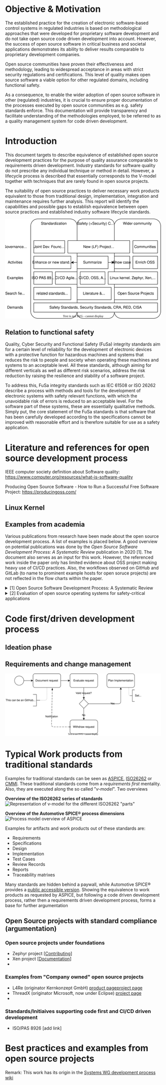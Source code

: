 # Objective & Motivation

The established practice for the creation of electronic software-based control systems in regulated industries is based on methodological approaches that were developed for proprietary software development and do not take open source code driven development into account. However, the success of open source software in critical business and societal applications demonstrates its ability to deliver results comparable to proprietary development companies. 

Open source communities have proven their effectiveness and methodology, leading to widespread acceptance in areas with strict security regulations and certifications. This level of quality makes open source software a viable option for other regulated domains, including functional safety.

As a consequence, to enable the wider adoption of open source software in other (regulated) industries, it is crucial to ensure proper documentation of the processes executed by open source communities as e.g. safety standards enforce. This documentation will provide transparency and facilitate understanding of the methodologies employed, to be referred to as a quality management system for code driven development.

# Introduction

This document targets to describe equivalence of established open source development practices for the purpose of quality assurance comparable to requirements driven development. Industry standards for software quality do not prescribe any individual technique or method in detail. However, a lifecycle process is described that essentially corresponds to the V-model together with techniques that are rarely found in open source projects.

The suitability of open source practices to deliver necessary work products equivalent to those from traditional design, implementation, integration and maintenance requires further analysis. This report will identify the capabilities and possible gaps to establish equivalence between open source practices and established industry software lifecycle standards.

![Change request open source flow](process-project-proposal.drawio.svg)

## Relation to functional safety

Quality, Cyber Security and Functional Safety (FuSa) integrity standards aim for a certain level of reliability for the development of electronic devices with a protective function for hazardous machines and systems that reduces the risk to people and society when operating these machines and systems to an acceptable level. All these standards, although aiming for different verticals as well as different risk scenarios, address the risk reduction by raising the resilience and stability of a software project.

To address this, FuSa integrity standards such as IEC 61508 or ISO 26262 describe a process with methods and tools for the development of electronic systems with safety relevant functions, with which the unavoidable risk of errors is reduced to an acceptable level. For the software part of these systems, these are essentially qualitative methods. Simply put, the core statement of the FuSa standards is that software that has been carefully developed according to the specifications cannot be improved with reasonable effort and is therefore suitable for use as a safety application.


# Literature and references for open source development process

IEEE computer society definition about Software quality: https://www.computer.org/resources/what-is-software-quality

Producing Open Source Software - How to Run a Successful Free Software Project: https://producingoss.com/

## Linux Kernel

## Examples from academia

Various publications from research have been made about the open source development process. A list of examples is placed below. A good overview on potential publications was done by the *Open Source Software Development Process: A Systematic Review* publication in 2020 [1]. The document also serves as an input for this work. However, the referenced work inside the paper only has limited evidence about OSS project making heavy use of CI/CD practices. Also, the workflows observed on GitHub and GitLab (to name to prominent example hosts for open soruce projects) are not reflected in the flow charts within the paper.

<details>
  <summary>[1] Open Source Software Development Process: A Systematic Review </summary>
  
  Link: [arXiv:2008.05015](https://arxiv.org/abs/2008.05015)
  
  **Abstract**
  Open Source Software (OSS) has been recognized by the software development community as an effective way to deliver software. Unlike traditional software development, OSS development is driven by collaboration among developers spread geographically and motivated by common goals and interests. Besides this fact, it is recognized by OSS community the need of understand OSS development process and its activities. Our goal is to investigate the state-of-art about OSS process through conducting a systematic literature review providing an overview of how the OSS community has been investigating OSS process over past years identifying and summarizing OSS process activities and their characteristics as well as translating OSS process in a macro process through BPMN notation. As a result, we systematically analysed 33 studies presenting an overview of the state-of-art of researches regarding OSS process, a generalized OSS development macro process represented by BPMN notation with a detailed description of each OSS process activity and roles in OSS environment. We conclude that OSS process can be in practice further investigated by researchers. In addition, the presented OSS process can be used as a guide for OSS projects and being adapted according to each OSS project reality. It provides insights to managers and developers who want to improve their development process even in OSS and traditional environments. Finally, recommendations for OSS community regarding OSS process activities are provided. 

</details>

<details>
  <summary>[2] Evaluation of open source operating
systems for safety-critical applications </summary>
  
  Link: [Chalmers Master Thesis](https://odr.chalmers.se/server/api/core/bitstreams/3c83d9c5-e4ea-4ecc-b43a-7035a756ce1f/content)
  
  **Abstract**
  Today many embedded applications will have to handle multitasking with real-time time constraints and the solution for handling multitasking is to use a real-time operating system for scheduling and managing the real-time tasks. There are many different open source real-time operating systems available and the use of open source software for safety-critical applications is considered highly interesting by industries such as medical, aerospace and automotive as it enables a shorter time to market and lower development costs. If one would like to use open source software in a safety-critical context one would have to provide evidence that the software being used fulfills the requirement put forth by the industry specific standard for functional safety, such as the ISO 26262 standard for the automotive industry. However, the standards for functional safety do not provide a clear method for how one would go about certifying open source software. Therefore, in this thesis we present identified important characteristics that can be used for comparing the suitability of open source based real-time operating systems for use in safety-critical applications together with a proposed outline for a methodology that can be used for certifying an open source real-time operating system. A case study has been done where we compared two open source operating systems for small microcontrollers with the previously mentioned characteristics in order to see which of the two is most suitable for use in safety-critical applications. The most suitable candidate is then assessed in order to see to what degree it can adhere with the requirements put forth in the widely used functional safety standards IEC 61508 and ISO 26262.

</details>


# Code first/driven development process

## Ideation phase

## Requirements and change management
![Change request open source flow](process-model-changes.drawio.svg)


# Typical Work products from traditional standards

Examples for traditional standards can be seen as [ASPICE](https://vda-qmc.de/en/automotive-spice/), [ISO26262](https://www.iso.org/obp/ui/en/#iso:std:iso:26262:-1:ed-2:v1:en) or [CMMI](). These traditional standards come from a *requirements first* mentality. Also, they are executed along the so called "*v-model*". Two overviews 

**Overview of the ISO26262 series of standards**
![Representation of v-model for the different ISO26262 "parts"](https://www.iso.org/obp/graphics/std/iso_std_iso_26262-1_ed-2_v1_en/fig_1.png)

**Overview of the Automotive SPICE® process dimensions**
![Process model overview of ASPICE](https://vda-qmc.de/wp-content/uploads/2024/01/PAM40-685x329.png)

Examples for artifacts and work products out of these standards are:

- Requirements
- Specifications
- Design
- Implementation
- Test Cases
- Review Records
- Reports
- Traceability matrixes

Many standards are hidden behind a paywall, while Automotive SPICE® provides a [public accessible version](https://vda-qmc.de/wp-content/uploads/2023/12/Automotive-SPICE-PAM-v40.pdf). Showing the equivalence to work products as requested by ASPICE, but following a code driven development process, rather then a requirements driven development process, forms a base for further argumentation  

## Open Source projects with standard compliance (argumentation)

### Open source projects under foundations

- Zephyr project [[Contributing](https://docs.zephyrproject.org/latest/contribute/index.html)]
- Xen project [[Documentation](https://xenproject.org/help/contribution-guidelines/)]
- 

### Examples from "Company owned" open source projects

- L4Re (originator Kernkonzept GmbH) [product page](https://www.kernkonzept.com/l4re-operating-system-framework/)[project page](https://l4re.org/)
- ThreadX (originator Microsoft, now under Eclipse) [project page](https://threadx.io/)
- 

### Standards/Initiaives supporting code first and CI/CD driven development

- ISO/PAS 8926 [add link]

# Best practices and examples from open source projects

Remark: This work has its origin in the [Systems WG development process wiki](https://github.com/elisa-tech/wg-systems/wiki/Systems-WG-development-process)